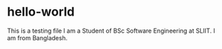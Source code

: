 # hello-world
This is a testing file
I am a Student of BSc Software Engineering at SLIIT.
I am from Bangladesh.
